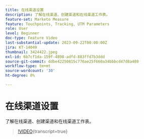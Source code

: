```yaml
---
title: 在线渠道设置
description: 了解在线渠道、创建渠道和在线渠道工作表。
feature-set: Marketo Measure
feature: Touchpoints, Tracking, UTM Parameters
role: User
level: Beginner
doc-type: Feature Video
last-substantial-update: 2023-09-22T00:00:00Z
jira: KT-14049
thumbnail: 3424422.jpeg
exl-id: 6b7cf1da-159f-4898-adfd-883ffd7b3ddd
source-git-commit: ddbe42250815c776ae25f660a34bbbcd47d8a480
workflow-type: tm+mt
source-wordcount: '30'
ht-degree: 0%

---
```


# 在线渠道设置

了解在线渠道、创建渠道和在线渠道工作表。

>[!VIDEO](https://video.tv.adobe.com/v/3424422/?learn=on){transcript=true}
